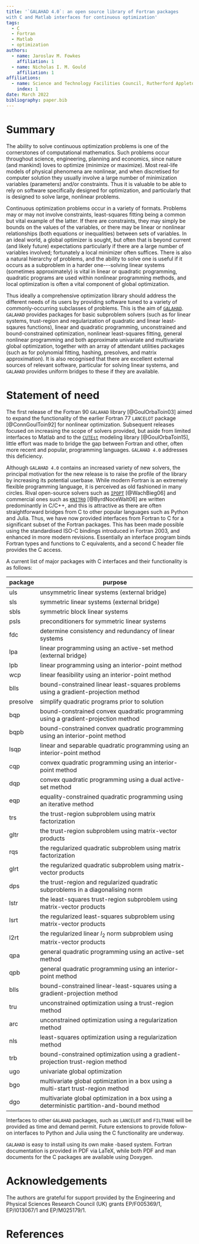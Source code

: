```yaml
---
title: '`GALAHAD 4.0`: an open source library of Fortran packages
with C and Matlab interfaces for continuous optimization'
tags:
  - C
  - Fortran
  - Matlab
  - optimization
authors:
  - name: Jaroslav M. Fowkes
    affiliation: 1
  - name: Nicholas I. M. Gould
    affiliation: 1
affiliations:
  - name: Science and Technology Facilities Council, Rutherford Appleton Laboratory, Harwell Campus, Didcot, Oxfordshire, OX11 0QX, UK
    index: 1
date: March 2022
bibliography: paper.bib
---
```

# Summary

The ability to solve continuous optimization problems is one of the
cornerstones of computational mathematics. Such problems occur
throughout science, engineering, planning and economics, since nature
(and mankind) loves to optimize (minimize or maximize). Most real-life
models of physical phenomena are nonlinear, and when discretised for
computer solution they usually involve a large number of minimization
variables (parameters) and/or constraints. Thus it is valuable to be
able to rely on software specifically designed for optimization, and
particularly that is designed to solve large, nonlinear problems.

Continuous optimization problems occur in a variety of formats. Problems
may or may not involve constraints, least-squares fitting being a common
but vital example of the latter. If there are constraints, they may
simply be bounds on the values of the variables, or there may be linear
or nonlinear relationships (both equations or inequalities) between sets
of variables. In an ideal world, a global optimizer is sought, but often
that is beyond current (and likely future) expectations particularly if
there are a large number of variables involved; fortunately a local
minimizer often suffices. There is also a natural hierarchy of problems,
and the ability to solve one is useful if it occurs as a subproblem in a
harder one---solving linear systems (sometimes approximately) is vital
in linear or quadratic programming, quadratic programs are used within
nonlinear programming methods, and local optimization is often a vital
component of global optimization.

Thus ideally a comprehensive optimization library should address the
different needs of its users by providing software tuned to a variety of
commonly-occurring subclasses of problems. This is the aim of
[`GALAHAD`](https://github.com/ralna/GALAHAD). `GALAHAD` provides
packages for basic subproblem solvers (such as for linear systems,
trust-region and regularization of quadratic and linear least-sqaures
functions), linear and quadratic programming, unconstrained and
bound-constrained optimization, nonlinear least-squares fitting, general
nonlinear programming and both approximate univariate and multivariate
global optimization, together with an array of attendant utilities packages
(such as for polynomial fitting, hashing, presolves, and matrix
approximation).  It is also recognised that there are excellent external
sources of relevant software, particular for solving linear systems,
and `GALAHAD` provides uniform bridges to these if they are available.

# Statement of need

The first release of the Fortran 90 `GALAHAD` library [@GoulOrbaToin03]
aimed to  expand the functionality of the earlier Fortran 77
`LANCELOT` package [@ConnGoulToin92] for nonlinear optimization.
Subsequent releases focused on increasing the scope of solvers provided,
but aside from limited interfaces to Matlab and to the
[`CUTEst`](https://github.com/ralna/GALAHAD) modeling library
[@GoulOrbaToin15], little effort was made to
bridge the gap between Fortran and other, often more recent and popular,
programming languages. `GALAHAD 4.0` addresses this deficiency.

Although `GALAHAD 4.0` contains an increased variety of new solvers, the
principal motivation for the new release is to raise the profile of the
library by increasing its potential userbase. While modern Fortran is an
extremely flexible programming language, it is perceived as old fashioned
in many circles. Rival open-source solvers such as
[`IPOPT`](https:https://github.com/coin-or/Ipopt) [@WachBieg06] and
commercial ones such as
[`KNITRO`](https:https://www.artelys.com/docs/knitro/) [@ByrdNoceWalt06]
are written predominantly in C/C++, and this is attractive as there are
often straightforward bridges from C to other popular languages such as
Python and Julia. Thus, we have now provided interfaces from Fortran to C
for a significant subset of the Fortran packages. This has been
made possible using the standardised ISO-C bindings introduced in
Fortran 2003, and enhanced in more modern revisions. Essentially an
interface program binds Fortran types and functions to C equivalents, and
a second C header file provides the C access.

A current list of major packages with C interfaces and their functionality
is as follows:

| package  | purpose                                                                                    |
| :------- | -------                                                                                    |
| uls      | unsymmetric linear systems (external bridge)                                               |
| sls      | symmetric linear systems (external bridge)                                                 |
| sbls     | symmetric block linear systems                                                             |
| psls     | preconditioners for symmetric linear systems                                               |
| fdc      | determine consistency and redundancy of linear systems                                     |
| lpa      | linear programming using an active-set method (external bridge)                            |
| lpb      | linear programming using an interior-point method                                          |
| wcp      | linear feasibility using an interior-point method                                          |
| blls     | bound-constrained linear least-squares problems using a gradient-projection method         |
| presolve | simplify quadratic programs prior to solution                                              |
| bqp      | bound-constrained convex quadratic programming using a gradient-projection method          |
| bqpb     | bound-constrained convex quadratic programming using an interior-point method              |
| lsqp     | linear and separable quadratic programming using an interior-point method                  |
| cqp      | convex quadratic programming using an interior-point method                                |
| dqp      | convex quadratic programming using a dual active-set method                                |
| eqp      | equality-constrained quadratic programming using an iterative method                       |
| trs      | the trust-region subproblem using matrix factorization                                     |
| gltr     | the trust-region subproblem using matrix-vector products                                   |
| rqs      | the regularized quadratic subproblem using matrix factorization                            |
| glrt     | the regularized quadratic subproblem using matrix-vector products                          |
| dps      | the trust-region and regularized quadratic subproblems in a diagonalising norm             |
| lstr     | the least-squares trust-region subproblem using matrix-vector products                     |
| lsrt     | the regularized least-squares subproblem using matrix-vector products                      |
| l2rt     | the regularized linear $l_2$ norm subproblem using matrix-vector products                  |
| qpa      | general quadratic programming using an active-set method                                   |
| qpb      | general quadratic programming using an interior-point method                               |
| blls     | bound-constrained linear-least-squares using a gradient-projection method                  |
| tru      | unconstrained optimization using a trust-region method                                     |
| arc      | unconstrained optimization using a regularization method                                   |
| nls      | least-squares optimization using a regularization method                                   |
| trb      | bound-constrained optimization using a gradient-projection trust-region method             |
| ugo      | univariate global optimization                                                             |
| bgo      | multivariate global optimization in a box using a multi-start trust-region method          |
| dgo      | multivariate global optimization in a box using a deterministic partition-and-bound method |

Interfaces to other `GALAHAD` packages, such as `LANCELOT` and `FILTRANE`
will be provided as time and demand permit. Future extensions to provide
follow-on interfaces to Python and Julia using the C functionality are underway.

`GALAHAD` is easy to install using its own make -based system.  Fortran
documentation is provided in PDF via LaTeX, while both PDF and man
documents for the C packages are available using Doxygen.

# Acknowledgements

The authors are grateful for support provided by the Engineering and Physical
Sciences Research Council (UK) grants EP/F005369/1, EP/I013067/1 and
EP/M025179/1.

# References

